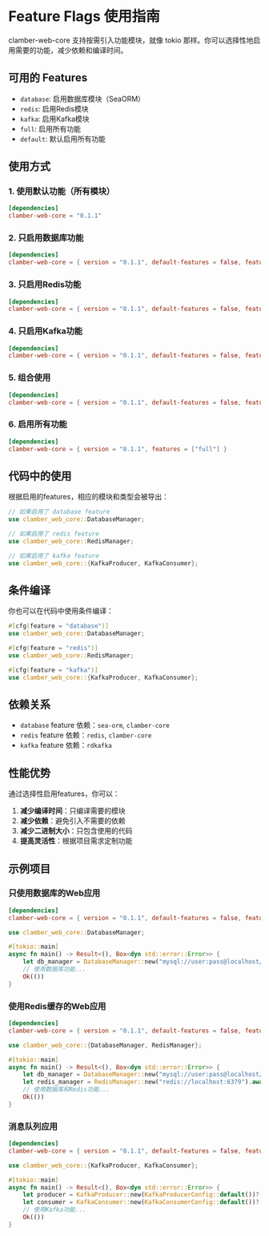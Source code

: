 # Feature Flags 使用指南

clamber-web-core 支持按需引入功能模块，就像 tokio 那样。你可以选择性地启用需要的功能，减少依赖和编译时间。

## 可用的 Features

- `database`: 启用数据库模块（SeaORM）
- `redis`: 启用Redis模块
- `kafka`: 启用Kafka模块
- `full`: 启用所有功能
- `default`: 默认启用所有功能

## 使用方式

### 1. 使用默认功能（所有模块）

```toml
[dependencies]
clamber-web-core = "0.1.1"
```

### 2. 只启用数据库功能

```toml
[dependencies]
clamber-web-core = { version = "0.1.1", default-features = false, features = ["database"] }
```

### 3. 只启用Redis功能

```toml
[dependencies]
clamber-web-core = { version = "0.1.1", default-features = false, features = ["redis"] }
```

### 4. 只启用Kafka功能

```toml
[dependencies]
clamber-web-core = { version = "0.1.1", default-features = false, features = ["kafka"] }
```

### 5. 组合使用

```toml
[dependencies]
clamber-web-core = { version = "0.1.1", default-features = false, features = ["database", "redis"] }
```

### 6. 启用所有功能

```toml
[dependencies]
clamber-web-core = { version = "0.1.1", features = ["full"] }
```

## 代码中的使用

根据启用的features，相应的模块和类型会被导出：

```rust
// 如果启用了 database feature
use clamber_web_core::DatabaseManager;

// 如果启用了 redis feature  
use clamber_web_core::RedisManager;

// 如果启用了 kafka feature
use clamber_web_core::{KafkaProducer, KafkaConsumer};
```

## 条件编译

你也可以在代码中使用条件编译：

```rust
#[cfg(feature = "database")]
use clamber_web_core::DatabaseManager;

#[cfg(feature = "redis")]
use clamber_web_core::RedisManager;

#[cfg(feature = "kafka")]
use clamber_web_core::{KafkaProducer, KafkaConsumer};
```

## 依赖关系

- `database` feature 依赖：`sea-orm`, `clamber-core`
- `redis` feature 依赖：`redis`, `clamber-core`
- `kafka` feature 依赖：`rdkafka`

## 性能优势

通过选择性启用features，你可以：

1. **减少编译时间**：只编译需要的模块
2. **减少依赖**：避免引入不需要的依赖
3. **减少二进制大小**：只包含使用的代码
4. **提高灵活性**：根据项目需求定制功能

## 示例项目

### 只使用数据库的Web应用

```toml
[dependencies]
clamber-web-core = { version = "0.1.1", default-features = false, features = ["database"] }
```

```rust
use clamber_web_core::DatabaseManager;

#[tokio::main]
async fn main() -> Result<(), Box<dyn std::error::Error>> {
    let db_manager = DatabaseManager::new("mysql://user:pass@localhost/db").await?;
    // 使用数据库功能...
    Ok(())
}
```

### 使用Redis缓存的Web应用

```toml
[dependencies]
clamber-web-core = { version = "0.1.1", default-features = false, features = ["database", "redis"] }
```

```rust
use clamber_web_core::{DatabaseManager, RedisManager};

#[tokio::main]
async fn main() -> Result<(), Box<dyn std::error::Error>> {
    let db_manager = DatabaseManager::new("mysql://user:pass@localhost/db").await?;
    let redis_manager = RedisManager::new("redis://localhost:6379").await?;
    // 使用数据库和Redis功能...
    Ok(())
}
```

### 消息队列应用

```toml
[dependencies]
clamber-web-core = { version = "0.1.1", default-features = false, features = ["kafka"] }
```

```rust
use clamber_web_core::{KafkaProducer, KafkaConsumer};

#[tokio::main]
async fn main() -> Result<(), Box<dyn std::error::Error>> {
    let producer = KafkaProducer::new(KafkaProducerConfig::default())?;
    let consumer = KafkaConsumer::new(KafkaConsumerConfig::default())?;
    // 使用Kafka功能...
    Ok(())
}
```
